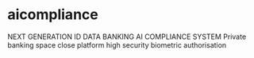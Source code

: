 # aicompliance
NEXT GENERATION ID DATA BANKING AI COMPLIANCE SYSTEM
Private banking space close platform high security biometric authorisation
